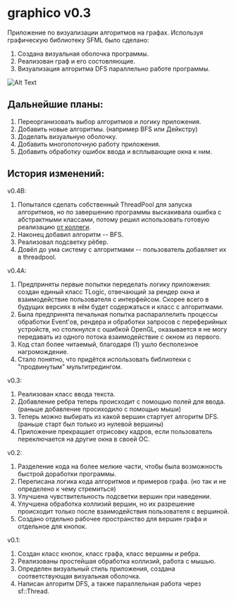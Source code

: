 # graphico v0.3
Приложение по визуализации алгоритмов на графах.
Используя графическую библиотеку SFML было сделано:
1) Создана визуальная оболочка программы.
2) Реализован граф и его состовляющие.
3) Визуализация алгоритма DFS параллельно работе программы.

![Alt Text](https://imgur.com/kHNH9Vg.gif)

Дальнейшие планы:
-
1) Переорганизовать выбор алгоритмов и логику приложения. 
2) Добавить новые алгоритмы. (например BFS или Дейкстру)
3) Доделать визуальную оболочку.
4) Добавить многопоточную работу приложения. 
5) Добавить обработку ошибок ввода и всплывающие окна к ним.

История изменений:
-
v0.4B:
1) Попытался сделать собственный ThreadPool для запуска алгоритмов, но по завершению программы выскакивала ошибка с абстрактными классами,
потому решил использовать готовую реализацию [от коллеги](https://github.com/bshoshany/thread-pool/tree/master).
2) Наконец добавил алгоритм -- BFS.
3) Реализовал подсветку рёбер.
4) Довёл до ума систему с алгоритмами -- пользователь добавляет их в threadpool.

v0.4A:
1) Предприняты первые попытки переделать логику приложения: создан единый класс TLogic, отвечающий за рендер окна и
взаимодействие пользователя с интерфейсом. Скорее всего в будущих версиях в нём будет содержаться и класс с
алгоритмами.
2) Была предпринята печальная попытка распараллелить процессы обработки Event'ов, рендера и
обработки запросов с переферийных устройств, но столкнулся с ошибкой OpenGL, оказывается я не могу
передавать из одного потока взаимодействие с окном из первого.
3) Код стал более читаемый, благодаря (1) ушло бесполезное нагромождение.
4) Стало понятно, что придётся использовать библиотеки с "продвинутым" мультитредингом.


v0.3:
1) Реализован класс ввода текста.
2) Добавление ребра теперь происходит с помощью полей для ввода. (раньше добавление просиходило с помощью мыши)
3) Теперь можно выбирать из какой вершин стартует алгоритм DFS. (раньше старт был только из нулевой вершины)
4) Приложение прекращает отрисовку кадров, если пользователь переключается на другие окна в своей ОС.

v0.2:
1) Разделение кода на более мелкие части, чтобы была возможность быстрой доработки программы.
2) Переписана логика кода алгоритмов и примеров графа. (но так и не определено к чему стремиться)
3) Улучшена чувствительность подсветки вершин при наведении.
4) Улучшена обработка коллизий вершин, но их разрешение происходит только после взаимодействия пользователя с вершиной.
5) Создано отдельно рабочее пространство для вершин графа и отдельное для кнопок.

v0.1:
1) Создан класс кнопок, класс графа, класс вершины и ребра.
2) Реализованы простейшая обработка коллизий, работа с мышью.
3) Определен визуальный стиль приложения, создана соответствующая визуальная оболочка.
4) Написан алгоритм DFS, а также параллельная работа через sf::Thread.

